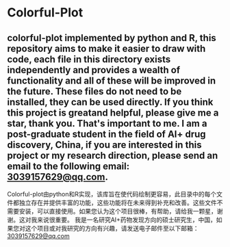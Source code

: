 # Colorful-Plot
colorful-plot implemented by python and R, this repository aims to make it easier to draw with code, each file in this directory exists independently and provides a wealth of functionality and all of these will be improved in the future.
These files do not need to be installed, they can be used directly. If you think this project is greatand helpful, please give me a star, thank you. That's important to me.
I am a post-graduate student in the field of AI+ drug discovery, China, if you are interested in this project or my research direction, please send an email to the following email: 3039157629@qq.com.
----------------------------------------------------------------------------------------------------------------------------------------------------------------------------------------------
Colorful-plot由python和R实现，该库旨在使代码绘制更容易，此目录中的每个文件都独立存在并提供丰富的功能，这些功能将在未来得到补充和改善。这些文件不需要安装，可以直接使用。如果您认为这个项目很棒，有帮助，请给我一颗星，谢谢。这对我来说很重要。
我是一名研究AI+药物发现方向的硕士研究生，中国，如果您对这个项目或对我研究的方向有兴趣，请发送电子邮件至以下邮箱：3039157629@qq.com
